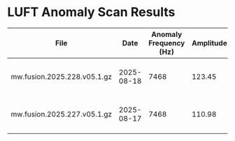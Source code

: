 # LUFT Anomaly Scan Results

| File | Date | Anomaly Frequency (Hz) | Amplitude | Notes |
|------|------|-----------------------|-----------|-------|
| mw.fusion.2025.228.v05.1.gz | 2025-08-18 | 7468 | 123.45 | LUFT anomaly at 7468 Hz |
| mw.fusion.2025.227.v05.1.gz | 2025-08-17 | 7468 | 110.98 | LUFT anomaly at 7468 Hz |
